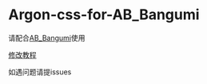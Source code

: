 # Argon-css-for-AB_Bangumi

请配合[AB_Bangumi](https://www.azimiao.com/5947.html "AB_Bangumi")使用

[修改教程](https://zzzhxxx.top/ab_bangumi_css/ "修改教程")

如遇问题请提issues
